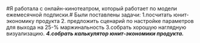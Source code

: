 #Я работала с онлайн-кинотеатром, который работает по модели ежемесячной подписки.#
Были поставлены задачи:
1.посчитать юнит-экономику продукта 
2. предложить сценарий по настройке параметров для выхода на 25-% маржинальность
3.собрать хорошую наглядную визуализацию.
***4.собрать калькулятор юнит-экономики продукта.***
